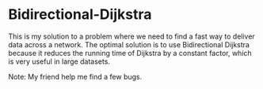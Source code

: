 # Bidirectional-Dijkstra
This is my solution to a problem where we need to find a fast way to deliver data across a network. The optimal solution is to use Bidirectional Dijkstra because it reduces the running time of Dijkstra by a constant factor, which is very useful in large datasets.


Note: My friend help me find a few bugs.
